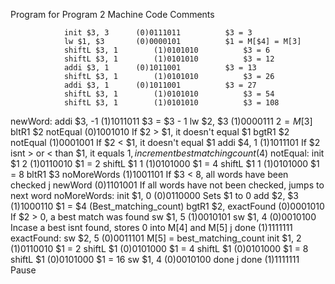 				
Program for Program 2					Machine Code			Comments
				
				init $3, 3		(0)0111011			$3 = 3
				lw $1, $3		(0)0000101			$1 = M[$4] = M[3]
				shiftL $3, 1		(1)0101010			$3 = 6
				shiftL $3, 1		(1)0101010			$3 = 12
				addi $3, 1		(0)1011001			$3 = 13
				shiftL $3, 1		(1)0101010			$3 = 26
				addi $3, 1		(0)1011001			$3 = 27
				shiftL $3, 1		(1)0101010			$3 = 54
				shiftL $3, 1		(1)0101010			$3 = 108
newWord:			addi $3, -1		(1)1011011			$3 = $3 - 1
				lw $2, $3		(1)0000111			$2 = M[$3]
				bltR1 $2 notEqual	(0)1001010			If $2 > $1, it doesn't equal $1
				bgtR1 $2 notEqual	(1)0001001			If $2 < $1, it doesn't equal $1
				addi $4, 1		(1)1011101			If $2 isnt > or < than $1, it equals $1, increment best matching count ($4)
notEqual:			init $1 2		(1)0110010			$1 = 2
				shiftL $1 1		(1)0101000			$1 = 4
				shiftL $1 1		(1)0101000			$1 = 8
				bltR1 $3 noMoreWords	(1)1001101			If $3 < 8, all words have been checked
				j newWord		(0)1101001			If all words have not been checked, jumps to next word
noMoreWords:			init $1, 0		(0)0110000			Sets $1 to 0
				add $2, $3		(1)1000110			$1 = $4 (Best_matching_count)
				bgtR1 $2, exactFound	(0)0001010			If $2 > 0, a best match was found
				sw $1, 5		(1)0010101
				sw $1, 4		(0)0010100			Incase a best isnt found, stores 0 into M[4] and M[5]
				j done			(1)1111111
exactFound:			sw $2, 5		(0)0011101			M[5] = best_matching_count
				init $1, 2		(1)0110010			$1 = 2
				shiftL $1		(0)0101000			$1 = 4
				shiftL $1		(0)0101000			$1 = 8
				shiftL $1		(0)0101000			$1 = 16
				sw $1, 4		(0)0010100
done				j done			(1)1111111			Pause

